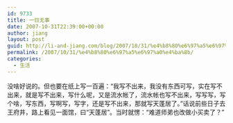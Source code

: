 ```yaml
---
id: 9733
title: 一日无事
date: 2007-10-31T22:39:00+00:00
author: jiang
layout: post
guid: http://li-and-jiang.com/blog/2007/10/31/%e4%b8%80%e6%97%a5%e6%97%a0%e4%ba%8b/
permalink: /2007/10/31/%e4%b8%80%e6%97%a5%e6%97%a0%e4%ba%8b/
categories:
  - 生活
---
```

没啥好说的。但也要在纸上写一百遍：“我写不出来，我没有东西可写，实在写不出来，就是写不出来，写什么呢，又是流水帐了，流水帐也写不出来，写写写，写个啥，写东西，写啊写，写字，还是写不出来，那就写天蓬居了。”话说前些日子去王府井，路上看见一面馆，曰“天蓬居”。当时就愣：“难道师弟也改做小买卖了？”